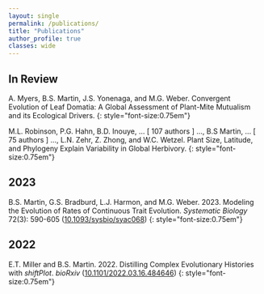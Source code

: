 ```yaml
---
layout: single
permalink: /publications/
title: "Publications"
author_profile: true
classes: wide
---
```


## In Review

A. Myers, B.S. Martin, J.S. Yonenaga, and M.G. Weber. Convergent Evolution of Leaf Domatia: A Global Assessment of Plant-Mite Mutualism and its Ecological Drivers.
{: style="font-size:0.75em"}

M.L. Robinson, P.G. Hahn, B.D. Inouye, ... [ 107 authors ] ..., B.S Martin, ... [ 75 authors ] ..., L.N. Zehr, Z. Zhong, and W.C. Wetzel. Plant Size, Latitude, and Phylogeny Explain Variability in Global Herbivory.
{: style="font-size:0.75em"}

## 2023

B.S. Martin, G.S. Bradburd, L.J. Harmon, and M.G. Weber. 2023. Modeling the Evolution of Rates of Continuous Trait Evolution. _Systematic Biology_ 72(3): 590-605 ([10.1093/sysbio/syac068](https://doi.org/10.1093/sysbio/syac068))
{: style="font-size:0.75em"}

## 2022

E.T. Miller and B.S. Martin. 2022. Distilling Complex Evolutionary Histories with _shiftPlot_. _bioRxiv_ ([10.1101/2022.03.16.484646](https://doi.org/10.1101/2022.03.16.484646))
{: style="font-size:0.75em"}